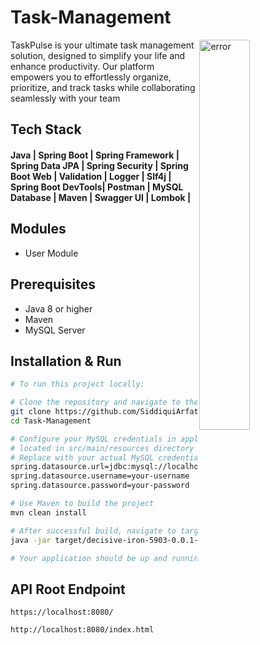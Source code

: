 # Task-Management


<img
  align="right"
        width="40%"
        src="https://img.freepik.com/free-vector/hand-drawn-illustration-business-planning_52683-76702.jpg?w=826&t=st=1699849955~exp=1699850555~hmac=84c2f8a26b73290cf1f337d8362f8661e0a02439d3dc06a7ba027cd882dbbe84"
        alt="error"
      />
TaskPulse is your ultimate task management solution, designed to simplify your life and enhance productivity. Our platform empowers you to effortlessly organize, prioritize, and track tasks while collaborating seamlessly with your team


## Tech Stack

#### Java | Spring Boot | Spring Framework | Spring Data JPA | Spring Security | Spring Boot Web | Validation | Logger | Slf4j | Spring Boot DevTools| Postman | MySQL Database | Maven | Swagger UI | Lombok |
## Modules

- User Module

## Prerequisites

- Java 8 or higher
- Maven
- MySQL Server


## Installation & Run
```bash
# To run this project locally:

# Clone the repository and navigate to the directory
git clone https://github.com/SiddiquiArfat/Task-Management.git
cd Task-Management

# Configure your MySQL credentials in application.properties
# located in src/main/resources directory
# Replace with your actual MySQL credentials
spring.datasource.url=jdbc:mysql://localhost:3306/your-database-name
spring.datasource.username=your-username
spring.datasource.password=your-password

# Use Maven to build the project
mvn clean install

# After successful build, navigate to target directory and run the jar file
java -jar target/decisive-iron-5903-0.0.1-SNAPSHOT.jar

# Your application should be up and running at http://localhost:8080.
```

## API Root Endpoint

```
https://localhost:8080/
```

```
http://localhost:8080/index.html
  

